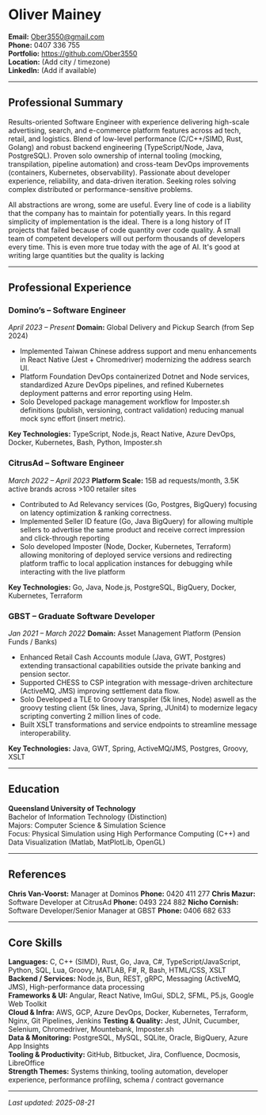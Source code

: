 # Oliver Mainey

**Email:** Ober3550@gmail.com  
**Phone:** 0407 336 755  
**Portfolio:** https://github.com/Ober3550  
**Location:** (Add city / timezone)  
**LinkedIn:** (Add if available)

---
## Professional Summary
Results-oriented Software Engineer with experience delivering high-scale advertising, search, and e-commerce platform features across ad tech, retail, and logistics. Blend of low-level performance (C/C++/SIMD, Rust, Golang) and robust backend engineering (TypeScript/Node, Java, PostgreSQL). Proven solo ownership of internal tooling (mocking, transpilation, pipeline automation) and cross-team DevOps improvements (containers, Kubernetes, observability). Passionate about developer experience, reliability, and data-driven iteration. Seeking roles solving complex distributed or performance-sensitive problems.

All abstractions are wrong, some are useful. Every line of code is a liability that the company has to maintain for potentially years. In this regard simplicity of implementation is the ideal. There is a long history of IT projects that failed because of code quantity over code quality. A small team of competent developers will out perform thousands of developers every time. This is even more true today with the age of AI. It's good at writing large quantities but the quality is lacking

---
## Professional Experience
### Domino’s – Software Engineer  
*April 2023 – Present*
**Domain:** Global Delivery and Pickup Search (from Sep 2024)

- Implemented Taiwan Chinese address support and menu enhancements in React Native (Jest + Chromedriver) modernizing the address search UI.
- Platform Foundation DevOps containerized Dotnet and Node services, standardized Azure DevOps pipelines, and refined Kubernetes deployment patterns and error reporting using Helm.
- Solo Developed package management workflow for Imposter.sh definitions (publish, versioning, contract validation) reducing manual mock sync effort (insert metric).

**Key Technologies:** TypeScript, Node.js, React Native, Azure DevOps, Docker, Kubernetes, Bash, Python, Imposter.sh

### CitrusAd – Software Engineer  
*March 2022 – April 2023*
**Platform Scale:** 15B ad requests/month, 3.5K active brands across >100 retailer sites

- Contributed to Ad Relevancy services (Go, Postgres, BigQuery) focusing on latency optimization & ranking correctness.
- Implemented Seller ID feature (Go, Java BigQuery) for allowing multiple sellers to advertise the same product and receive correct impression and click-through reporting
- Solo developed Imposter (Node, Docker, Kubernetes, Terraform) allowing monitoring of deployed service versions and redirecting platform traffic to local application instances for debugging while interacting with the live platform

**Key Technologies:** Go, Java, Node.js, PostgreSQL, BigQuery, Docker, Kubernetes, Terraform

### GBST – Graduate Software Developer  
*Jan 2021 – March 2022*
**Domain:** Asset Management Platform (Pension Funds / Banks)

- Enhanced Retail Cash Accounts module (Java, GWT, Postgres) extending transactional capabilities outside the private banking and pension sector.
- Supported CHESS to CSP integration with message-driven architecture (ActiveMQ, JMS) improving settlement data flow.
- Solo Developed a TLE to Groovy transpiler (5k lines, Node) aswell as the groovy testing client (5k lines, Java, Spring, JUnit4) to modernize legacy scripting converting 2 million lines of code.
- Built XSLT transformations and service endpoints to streamline message interoperability.

**Key Technologies:** Java, GWT, Spring, ActiveMQ/JMS, Postgres, Groovy, XSLT

---
## Education
**Queensland University of Technology**  
Bachelor of Information Technology (Distinction)  
Majors: Computer Science & Simulation Science  
Focus: Physical Simulation using High Performance Computing (C++) and Data Visualization (Matlab, MatPlotLib, OpenGL)

---
## References

**Chris Van-Voorst:** Manager at Dominos
**Phone:** 0420 411 277
**Chris Mazur:** Software Developer at CitrusAd
**Phone:** 0493 224 882
**Nicho Cornish:** Software Developer/Senior Manager at GBST
**Phone:** 0406 682 633

---

## Core Skills
**Languages:** C, C++ (SIMD), Rust, Go, Java, C#, TypeScript/JavaScript, Python, SQL, Lua, Groovy, MATLAB, F#, R, Bash, HTML/CSS, XSLT  
**Backend / Services:** Node.js, Bun, REST, gRPC, Messaging (ActiveMQ, JMS), High-performance data processing  
**Frameworks & UI:** Angular, React Native, ImGui, SDL2, SFML, P5.js, Google Web Toolkit  
**Cloud & Infra:** AWS, GCP, Azure DevOps, Docker, Kubernetes, Terraform, Nginx, Git Pipelines, Jenkins
**Testing & Quality:** Jest, JUnit, Cucumber, Selenium, Chromedriver, Mountebank, Imposter.sh  
**Data & Monitoring:** PostgreSQL, MySQL, SQLite, Oracle, BigQuery, Azure App Insights  
**Tooling & Productivity:** GitHub, Bitbucket, Jira, Confluence, Docmosis, LibreOffice  
**Strength Themes:** Systems thinking, tooling automation, developer experience, performance profiling, schema / contract governance

---
*Last updated: 2025-08-21*
